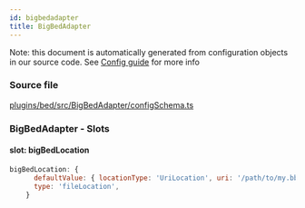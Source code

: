 ```yaml
---
id: bigbedadapter
title: BigBedAdapter
---
```


Note: this document is automatically generated from configuration objects in our
source code. See [Config guide](/docs/config_guide) for more info

### Source file

[plugins/bed/src/BigBedAdapter/configSchema.ts](https://github.com/GMOD/jbrowse-components/blob/main/plugins/bed/src/BigBedAdapter/configSchema.ts)

### BigBedAdapter - Slots

#### slot: bigBedLocation

```js
bigBedLocation: {
      defaultValue: { locationType: 'UriLocation', uri: '/path/to/my.bb' },
      type: 'fileLocation',
    }
```
